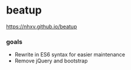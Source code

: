 # beatup
https://nhxv.github.io/beatup

### goals
- Rewrite in ES6 syntax for easier maintenance
- Remove jQuery and bootstrap
